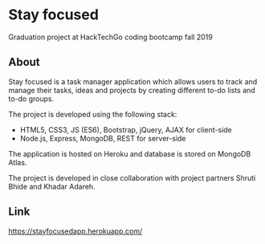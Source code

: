 # Stay focused

Graduation project at HackTechGo coding bootcamp fall 2019

## About

Stay focused is a task manager application which allows users to track and manage their tasks, ideas and projects by creating different to-do lists and to-do groups.

The project is developed using the following stack:
 - HTML5, CSS3, JS (ES6), Bootstrap, jQuery, AJAX for client-side
 - Node.js, Express, MongoDB, REST for server-side

The application is hosted on Heroku and database is stored on MongoDB Atlas.

The project is developed in close collaboration with project partners Shruti Bhide and Khadar Adareh.

## Link

https://stayfocusedapp.herokuapp.com/
